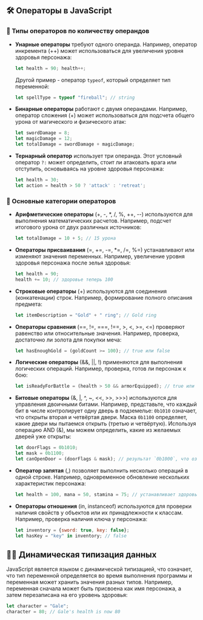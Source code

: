 ## 🛠 Операторы в JavaScript

### 🔢 Типы операторов по количеству операндов

- **Унарные операторы** требуют одного операнда. Например, оператор инкремента (++) может использоваться для увеличения уровня здоровья персонажа:
  ```javascript
  let health = 90; health++;
  ```
  Другой пример - оператор `typeof`, который определяет тип переменной:
  ```javascript
  let spellType = typeof "fireball"; // string
  ```
- **Бинарные операторы** работают с двумя операндами. Например, оператор сложения (+) может использоваться для подсчета общего урона от магического и физического атак:
  ```javascript
  let swordDamage = 8;
  let magicDamage = 12;
  let totalDamage = swordDamage + magicDamage;
  ```
- **Тернарный оператор** использует три операнда. Этот условный оператор `?:` может определить, стоит ли атаковать врага или отступить, основываясь на уровне здоровья персонажа:
  ```javascript
  let health = 30;
  let action = health > 50 ? 'attack' : 'retreat';
  ```

### 🔧 Основные категории операторов

- **Арифметические операторы** (+, -, *, /, %, ++, --) используются для выполнения математических расчетов. Например, подсчет итогового урона от двух различных источников:
  ```javascript
  let totalDamage = 10 + 5; // 15 урона
  ```
- **Операторы присваивания** (=, +=, -=, *=, /=, %=) устанавливают или изменяют значения переменных. Например, увеличение уровня здоровья персонажа после зелья здоровья:
  ```javascript
  let health = 90;
  health += 10; // здоровье теперь 100
  ```
- **Строковые операторы** (+) используются для соединения (конкатенации) строк. Например, формирование полного описания предмета:
  ```javascript
  let itemDescription = "Gold" + " ring"; // Gold ring
  ```
- **Операторы сравнения** (==, !=, ===, !==, >, <, >=, <=) проверяют равенство или относительные значения. Например, проверка, достаточно ли золота для покупки меча:
  ```javascript
  let hasEnoughGold = (goldCount >= 100); // true или false
  ```
- **Логические операторы** (&&, ||, !) применяются для выполнения логических операций. Например, проверка, готов ли персонаж к бою:
  ```javascript
  let isReadyForBattle = (health > 50 && armorEquipped); // true или false
  ```
- **Битовые операторы** (&, |, ^, ~, <<, >>, >>>) используются для управления двоичными битами. Например, представьте, что каждый бит в числе контролирует одну дверь в подземелье: `0b1010` означает, что открыты вторая и четвёртая двери. Маска `0b1100` определяет, какие двери мы пытаемся открыть (третью и четвёртую). Используя операцию AND (&), мы можем определить, какие из желаемых дверей уже открыты:
  ```javascript
  let doorFlags = 0b1010;
  let mask = 0b1100;
  let canOpenDoor = (doorFlags & mask); // результат `0b1000`, что означает, что открыта только четвёртая дверь
  ```
- **Оператор запятая** (,) позволяет выполнить несколько операций в одной строке. Например, одновременное обновление нескольких характеристик персонажа:
  ```javascript
  let health = 100, mana = 50, stamina = 75; // устанавливает здоровье = 100, ману = 50, выносливость = 75
  ```
- **Операторы отношения** (in, instanceof) используются для проверки наличия свойств у объектов или их принадлежности к классам. Например, проверка наличия ключа у персонажа:
  ```javascript
  let inventory = {sword: true, key: false};
  let hasKey = "key" in inventory; // false
  ```

## 🧙‍♂️ Динамическая типизация данных

JavaScript является языком с динамической типизацией, что означает, что тип переменной определяется во время выполнения программы и переменная может хранить значения разных типов. Например, переменная сначала может быть присвоена как имя персонажа, а затем перезаписана на его уровень здоровья: 
```javascript
let character = "Gale";
character = 80; // Gale's health is now 80
```
